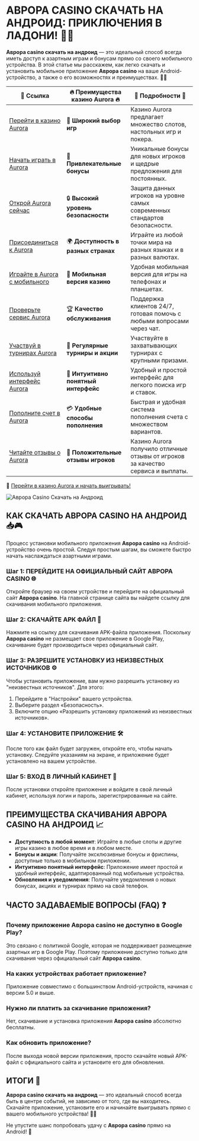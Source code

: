 # АВРОРА CASINO СКАЧАТЬ НА АНДРОИД: ПРИКЛЮЧЕНИЯ В ЛАДОНИ! 📲🎰

**Аврора casino скачать на андроид** — это идеальный способ всегда иметь доступ к азартным играм и бонусам прямо со своего мобильного устройства. В этой статье мы расскажем, как легко скачать и установить мобильное приложение **Аврора casino** на ваше Android-устройство, а также о его возможностях и преимуществах. 🌟📱

| 🔗 **Ссылка**                                         | 🔥 **Преимущества казино Aurora** 🔥  | 🌟 **Подробности** 🌟 |
|-----------------------------------------------------|-------------------------------------|----------------------|
| [Перейти в казино Aurora](https://10trafic-stat2.com/click/668546556bcc6313411604bd/6766/13032/subaccount) | 🎰 **Широкий выбор игр**           | Казино Aurora предлагает множество слотов, настольных игр и покера. |
| [Начать играть в Aurora](https://10trafic-stat2.com/click/668546556bcc6313411604bd/6766/13032/subaccount) | 💸 **Привлекательные бонусы**      | Уникальные бонусы для новых игроков и щедрые предложения для постоянных. |
| [Открой Aurora сейчас](https://10trafic-stat2.com/click/668546556bcc6313411604bd/6766/13032/subaccount) | 🔒 **Высокий уровень безопасности** | Защита данных игроков на уровне самых современных стандартов безопасности. |
| [Присоединиться к Aurora](https://10trafic-stat2.com/click/668546556bcc6313411604bd/6766/13032/subaccount) | 🌍 **Доступность в разных странах** | Играйте из любой точки мира на разных языках и в разных валютах. |
| [Играйте в Aurora с мобильного](https://10trafic-stat2.com/click/668546556bcc6313411604bd/6766/13032/subaccount) | 📱 **Мобильная версия казино**    | Удобная мобильная версия для игры на телефонах и планшетах. |
| [Проверьте сервис Aurora](https://10trafic-stat2.com/click/668546556bcc6313411604bd/6766/13032/subaccount) | 🏆 **Качество обслуживания**      | Поддержка клиентов 24/7, готовая помочь с любыми вопросами через чат. |
| [Участвуй в турнирах Aurora](https://10trafic-stat2.com/click/668546556bcc6313411604bd/6766/13032/subaccount) | 🎉 **Регулярные турниры и акции** | Участвуйте в захватывающих турнирах с крупными призами. |
| [Используй интерфейс Aurora](https://10trafic-stat2.com/click/668546556bcc6313411604bd/6766/13032/subaccount) | 🎯 **Интуитивно понятный интерфейс** | Удобный и простой интерфейс для легкого поиска игр и ставок. |
| [Пополните счет в Aurora](https://10trafic-stat2.com/click/668546556bcc6313411604bd/6766/13032/subaccount) | 💳 **Удобные способы пополнения** | Быстрая и удобная система пополнения счета с множеством вариантов. |
| [Читайте отзывы о Aurora](https://10trafic-stat2.com/click/668546556bcc6313411604bd/6766/13032/subaccount) | 💬 **Положительные отзывы игроков** | Казино Aurora получило отличные отзывы от игроков за качество сервиса и выплаты. |

🔗 [Перейти в казино Aurora и начать выигрывать!](https://10trafic-stat2.com/click/668546556bcc6313411604bd/6766/13032/subaccount)

![Аврора Casino Скачать на Андроид](https://sun9-55.userapi.com/impf/pvHcDS8RQKOlTEfnzAUtqgme41ybo6x1hJ1hrw/PuPxScH4DZc.jpg?size=1920x768&quality=95&crop=585,0,1300,519&sign=cf0b99c68af82279fa7dc90bfb1fd736&type=cover_group)

## КАК СКАЧАТЬ АВРОРА CASINO НА АНДРОИД 📥🎮

Процесс установки мобильного приложения **Аврора casino** на Android-устройство очень простой. Следуя простым шагам, вы сможете быстро начать наслаждаться азартными играми.

### Шаг 1: ПЕРЕЙДИТЕ НА ОФИЦИАЛЬНЫЙ САЙТ АВРОРА CASINO 🌐

Откройте браузер на своем устройстве и перейдите на официальный сайт **Аврора casino**. На главной странице сайта вы найдете ссылку для скачивания мобильного приложения.

### Шаг 2: СКАЧАЙТЕ APK ФАЙЛ 📲

Нажмите на ссылку для скачивания APK-файла приложения. Поскольку **Аврора casino** не размещает свое приложение в Google Play, скачивание будет производиться через официальный сайт.

### Шаг 3: РАЗРЕШИТЕ УСТАНОВКУ ИЗ НЕИЗВЕСТНЫХ ИСТОЧНИКОВ ⚙️

Чтобы установить приложение, вам нужно разрешить установку из "неизвестных источников". Для этого:

1. Перейдите в "Настройки" вашего устройства.
2. Выберите раздел «Безопасность».
3. Включите опцию «Разрешить установку приложений из неизвестных источников».

### Шаг 4: УСТАНОВИТЕ ПРИЛОЖЕНИЕ 🛠️

После того как файл будет загружен, откройте его, чтобы начать установку. Следуйте указаниям на экране, и приложение будет установлено на вашем устройстве.

### Шаг 5: ВХОД В ЛИЧНЫЙ КАБИНЕТ 🔑

После установки откройте приложение и войдите в свой личный кабинет, используя логин и пароль, зарегистрированные на сайте.

## ПРЕИМУЩЕСТВА СКАЧИВАНИЯ АВРОРА CASINO НА АНДРОИД 📈

- **Доступность в любой момент**: Играйте в любые слоты и другие игры казино в любое время и в любом месте.
- **Бонусы и акции**: Получайте эксклюзивные бонусы и фриспины, доступные только в мобильном приложении.
- **Интуитивно понятный интерфейс**: Приложение имеет простой и удобный интерфейс, адаптированный под мобильные устройства.
- **Обновления и уведомления**: Получайте уведомления о новых бонусах, акциях и турнирах прямо на свой телефон.

## ЧАСТО ЗАДАВАЕМЫЕ ВОПРОСЫ (FAQ) ❓

### Почему приложение **Аврора casino** не доступно в Google Play?

Это связано с политикой Google, которая не поддерживает размещение азартных игр в Google Play. Поэтому приложение доступно только для скачивания через официальный сайт **Аврора casino**.

### На каких устройствах работает приложение?

Приложение совместимо с большинством Android-устройств, начиная с версии 5.0 и выше.

### Нужно ли платить за скачивание приложения?

Нет, скачивание и установка приложения **Аврора casino** абсолютно бесплатны.

### Как обновить приложение?

После выхода новой версии приложения, просто скачайте новый APK-файл с официального сайта и установите его для обновления.

## ИТОГИ 🎉

**Аврора casino скачать на андроид** — это идеальный способ всегда быть в центре событий, не зависимо от того, где вы находитесь. Скачайте приложение, установите его и начинайте выигрывать прямо с вашего мобильного устройства! 📲🎰

Не упустите шанс попробовать удачу с **Аврора casino** прямо на Android! 🚀

